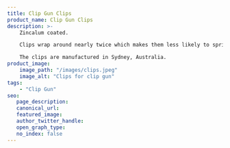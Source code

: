 ```yaml
---
title: Clip Gun Clips
product_name: Clip Gun Clips
description: >-
    Zincalum coated.

    Clips wrap around nearly twice which makes them less likely to spring open when rabbits or cattle run into the fence.

    The clips are manufactured in Sydney, Australia.
product_image:
    image_path: "/images/clips.jpeg"
    image_alt: "Clips for clip gun"
tags:
    - "Clip Gun"
seo:
   page_description:
   canonical_url:
   featured_image:
   author_twitter_handle:
   open_graph_type:
   no_index: false
---
```

